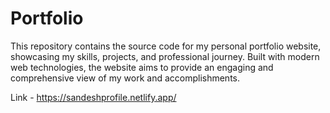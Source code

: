 # Portfolio
This repository contains the source code for my personal portfolio website, showcasing my skills, projects, and professional journey. Built with modern web technologies, the website aims to provide an engaging and comprehensive view of my work and accomplishments.

Link - https://sandeshprofile.netlify.app/
